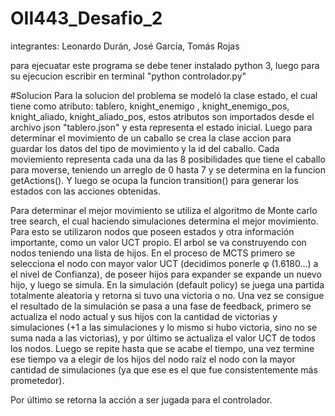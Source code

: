 # OII443_Desafio_2

integrantes: Leonardo Durán, José García, Tomás Rojas

para ejecuatar este programa se debe tener instalado python 3, luego para su ejecucion escribir en terminal "python controlador.py"

#Solucion 
Para la solucion del problema se modeló la clase estado, el cual tiene como atributo: tablero, knight_enemigo , knight_enemigo_pos, knight_aliado, knight_aliado_pos, estos atributos son importados desde el archivo json "tablero.json" y esta representa el estado inicial. Luego para determinar el movimiento de un caballo se crea la clase accion para guardar los datos del tipo de movimiento y la id del caballo. Cada moviemiento representa cada una da las 8 posibilidades que tiene el caballo para moverse, teniendo un arreglo de 0 hasta 7 y se determina en la funcion getActions(). Y luego se ocupa la funcion transition() para generar los estados con las acciones obtenidas.

Para determinar el mejor movimiento se utiliza el algoritmo de Monte carlo tree search, el cual haciendo simulaciones determina el mejor movimiento. Para esto se utilizaron nodos que poseen estados y otra información importante, como un valor UCT propio. El arbol se va construyendo con nodos teniendo una lista de hijos. En el proceso de MCTS primero se selecciona el nodo con mayor valor UCT (decidimos ponerle φ (1.6180...) a el nivel de Confianza), de poseer hijos para expander se expande un nuevo hijo, y luego se simula. En la simulación (default policy) se juega una partida totalmente aleatoria y retorna si tuvo una victoria o no. Una vez se consigue el resultado de la simulación se pasa a una fase de feedback, primero se actualiza el nodo actual y sus hijos con la cantidad de victorias y simulaciones (+1 a las simulaciones y lo mismo si hubo victoria, sino no se suma nada a las victorias), y por último se actualiza el valor UCT de todos los nodos. Luego se repite hasta que se acabe el tiempo, una vez termine ese tiempo va a elegir de los hijos del nodo raíz el nodo con la mayor cantidad de simulaciones (ya que ese es el que fue consistentemente más prometedor).

Por último se retorna la acción a ser jugada para el controlador.
